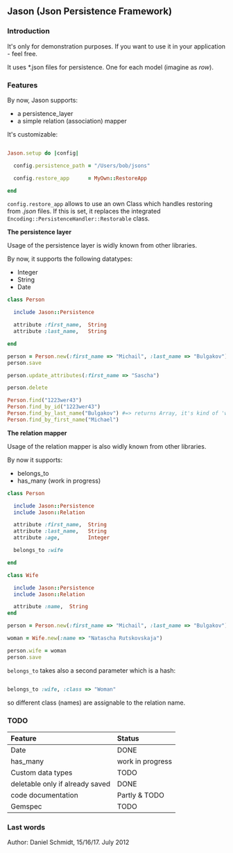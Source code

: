 ## Jason (Json Persistence Framework)

### Introduction

It's only for demonstration purposes. If you want to use it in your application - feel free. 

It uses *.json files for persistence. One for each model (imagine as *row*).

### Features

By now, Jason supports:

* a persistence_layer
* a simple relation (association) mapper

It's customizable:

```ruby

Jason.setup do |config|

  config.persistence_path = "/Users/bob/jsons"

  config.restore_app      = MyOwn::RestoreApp

end

```

<code>config.restore_app</code> allows to use an own Class which handles restoring from *.json* files.
If this is set, it replaces the integrated <code>Encoding::PersistenceHandler::Restorable</code> class. 


**The persistence layer**

Usage of the persistence layer is widly known from other libraries.

By now, it supports the following datatypes:

* Integer
* String
* Date

```ruby
class Person

  include Jason::Persistence

  attribute :first_name,  String
  attribute :last_name,   String

end

person = Person.new(:first_name => "Michail", :last_name => "Bulgakov")
person.save

person.update_attributes(:first_name => "Sascha")

person.delete

Person.find("1223wer43")
Person.find_by_id("1223wer43")
Person.find_by_last_name("Bulgakov") #=> returns Array, it's kind of 'where'
Person.find_by_first_name("Michael")

```

**The relation mapper**

Usage of the relation mapper is also widly known from other libraries.

By now it supports:

* belongs_to
* has_many (work in progress)

```ruby
class Person

  include Jason::Persistence
  include Jason::Relation

  attribute :first_name,  String
  attribute :last_name,   String  
  attribute :age,         Integer

  belongs_to :wife

end

class Wife

  include Jason::Persistence
  include Jason::Relation

  attribute :name,  String
end

person = Person.new(:first_name => "Michail", :last_name => "Bulgakov")

woman = Wife.new(:name => "Natascha Rutskovskaja")

person.wife = woman 
person.save
```

<code>belongs_to</code> takes also a second parameter which is a hash:

```ruby

belongs_to :wife, :class => "Woman"

```

so different class (names) are assignable to the relation name. 

### TODO

| Feature                         | Status            |
|:--------------------------------|:------------------|
| Date                            | DONE              |
| has_many                        | work in progress  |
| Custom data types               | TODO              |
| deletable only if already saved | DONE              |
| code documentation              | Partly & TODO     |
| Gemspec                         | TODO              |

### Last words

Author: Daniel Schmidt, 15/16/17. July 2012